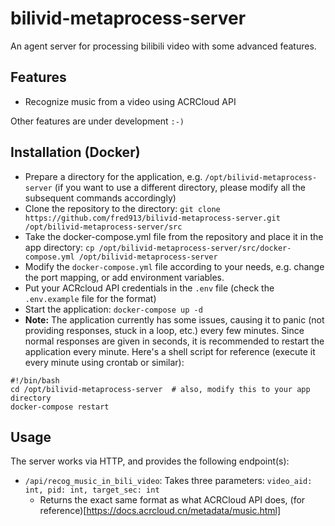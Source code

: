 # bilivid-metaprocess-server

An agent server for processing bilibili video with some advanced features.

## Features

- Recognize music from a video using ACRCloud API

Other features are under development `:-)`

## Installation (Docker)

- Prepare a directory for the application, e.g. `/opt/bilivid-metaprocess-server` (if you want to use a different directory, please modify all the subsequent commands accordingly)
- Clone the repository to the directory: `git clone https://github.com/fred913/bilivid-metaprocess-server.git /opt/bilivid-metaprocess-server/src`
- Take the docker-compose.yml file from the repository and place it in the app directory: `cp /opt/bilivid-metaprocess-server/src/docker-compose.yml /opt/bilivid-metaprocess-server`
- Modify the `docker-compose.yml` file according to your needs, e.g. change the port mapping, or add environment variables.
- Put your ACRcloud API credentials in the `.env` file (check the `.env.example` file for the format)
- Start the application: `docker-compose up -d`
- **Note:** The application currently has some issues, causing it to panic (not providing responses, stuck in a loop, etc.) every few minutes. Since normal responses are given in seconds, it is recommended to restart the application every minute. Here's a shell script for reference (execute it every minute using crontab or similar):

```
#!/bin/bash
cd /opt/bilivid-metaprocess-server  # also, modify this to your app directory
docker-compose restart
```

## Usage

The server works via HTTP, and provides the following endpoint(s):

- `/api/recog_music_in_bili_video`: Takes three parameters: `video_aid: int, pid: int, target_sec: int`
    - Returns the exact same format as what ACRCloud API does, (for reference)[https://docs.acrcloud.cn/metadata/music.html]
